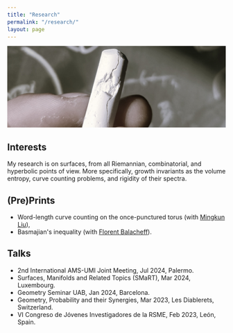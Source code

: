 ```yaml
---
title: "Research"
permalink: "/research/"
layout: page
---
```


![alt text](https://github.com/dfisac/dfisac.github.io/blob/master/touring.jpg?raw=true)

## Interests

My research is on surfaces, from all Riemannian, combinatorial, and hyperbolic points of view. More specifically, growth invariants as the volume entropy, curve counting problems, and rigidity of their spectra.

## (Pre)Prints

 - Word-length curve counting on the once-punctured torus (with <a href="https://math.uni.lu/liu/"> Mingkun Liu</a>),
 - Basmajian's inequality (with <a href="https://mat.uab.cat/~fbalacheff/"> Florent Balacheff</a>).

## Talks

 - 2nd International AMS-UMI Joint Meeting, Jul 2024, Palermo.
 - Surfaces, Manifolds and Related Topics (SMaRT), Mar 2024, Luxembourg.
 - Geometry Seminar UAB, Jan 2024, Barcelona.
 - Geometry, Probability and their Synergies, Mar 2023, Les Diablerets, Switzerland.
 - VI Congreso de Jóvenes Investigadores de la RSME, Feb 2023, León, Spain.
